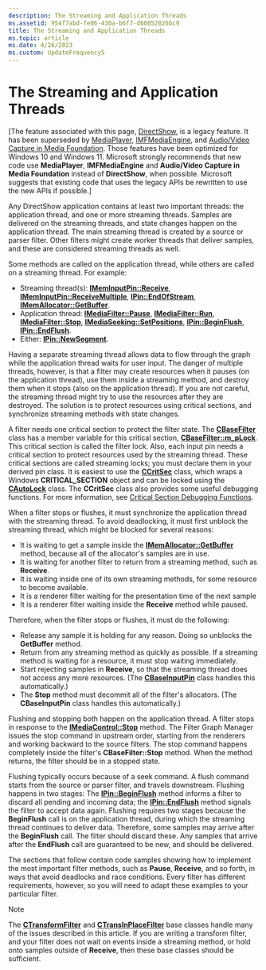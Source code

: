 ```yaml
---
description: The Streaming and Application Threads
ms.assetid: 954f7abd-fe06-430a-b6f7-d60852826bc9
title: The Streaming and Application Threads
ms.topic: article
ms.date: 4/26/2023
ms.custom: UpdateFrequency5
---
```


# The Streaming and Application Threads

\[The feature associated with this page, [DirectShow](/windows/win32/directshow/directshow), is a legacy feature. It has been superseded by [MediaPlayer](/uwp/api/Windows.Media.Playback.MediaPlayer), [IMFMediaEngine](/windows/win32/api/mfmediaengine/nn-mfmediaengine-imfmediaengine), and [Audio/Video Capture in Media Foundation](windows/win32/medfound/audio-video-capture-in-media-foundation). Those features have been optimized for Windows 10 and Windows 11. Microsoft strongly recommends that new code use **MediaPlayer**, **IMFMediaEngine** and **Audio/Video Capture in Media Foundation** instead of **DirectShow**, when possible. Microsoft suggests that existing code that uses the legacy APIs be rewritten to use the new APIs if possible.\]

Any DirectShow application contains at least two important threads: the application thread, and one or more streaming threads. Samples are delivered on the streaming threads, and state changes happen on the application thread. The main streaming thread is created by a source or parser filter. Other filters might create worker threads that deliver samples, and these are considered streaming threads as well.

Some methods are called on the application thread, while others are called on a streaming thread. For example:

-   Streaming thread(s): [**IMemInputPin::Receive**](/windows/desktop/api/Strmif/nf-strmif-imeminputpin-receive), [**IMemInputPin::ReceiveMultiple**](/windows/desktop/api/Strmif/nf-strmif-imeminputpin-receivemultiple), [**IPin::EndOfStream**](/windows/desktop/api/Strmif/nf-strmif-ipin-endofstream), [**IMemAllocator::GetBuffer**](/windows/desktop/api/Strmif/nf-strmif-imemallocator-getbuffer).
-   Application thread: [**IMediaFilter::Pause**](/windows/desktop/api/Strmif/nf-strmif-imediafilter-pause), [**IMediaFilter::Run**](/windows/desktop/api/Strmif/nf-strmif-imediafilter-run), [**IMediaFilter::Stop**](/windows/desktop/api/Strmif/nf-strmif-imediafilter-stop), [**IMediaSeeking::SetPositions**](/windows/desktop/api/Strmif/nf-strmif-imediaseeking-setpositions), [**IPin::BeginFlush**](/windows/desktop/api/Strmif/nf-strmif-ipin-beginflush), [**IPin::EndFlush**](/windows/desktop/api/Strmif/nf-strmif-ipin-endflush).
-   Either: [**IPin::NewSegment**](/windows/desktop/api/Strmif/nf-strmif-ipin-newsegment).

Having a separate streaming thread allows data to flow through the graph while the application thread waits for user input. The danger of multiple threads, however, is that a filter may create resources when it pauses (on the application thread), use them inside a streaming method, and destroy them when it stops (also on the application thread). If you are not careful, the streaming thread might try to use the resources after they are destroyed. The solution is to protect resources using critical sections, and synchronize streaming methods with state changes.

A filter needs one critical section to protect the filter state. The [**CBaseFilter**](cbasefilter.md) class has a member variable for this critical section, [**CBaseFilter::m\_pLock**](cbasefilter-m-plock.md). This critical section is called the filter lock. Also, each input pin needs a critical section to protect resources used by the streaming thread. These critical sections are called streaming locks; you must declare them in your derived pin class. It is easiest to use the [**CCritSec**](ccritsec.md) class, which wraps a Windows **CRITICAL\_SECTION** object and can be locked using the [**CAutoLock**](cautolock.md) class. The **CCritSec** class also provides some useful debugging functions. For more information, see [Critical Section Debugging Functions](critical-section-debugging-functions.md).

When a filter stops or flushes, it must synchronize the application thread with the streaming thread. To avoid deadlocking, it must first unblock the streaming thread, which might be blocked for several reasons:

-   It is waiting to get a sample inside the [**IMemAllocator::GetBuffer**](/windows/desktop/api/Strmif/nf-strmif-imemallocator-getbuffer) method, because all of the allocator's samples are in use.
-   It is waiting for another filter to return from a streaming method, such as **Receive**.
-   It is waiting inside one of its own streaming methods, for some resource to become available.
-   It is a renderer filter waiting for the presentation time of the next sample
-   It is a renderer filter waiting inside the **Receive** method while paused.

Therefore, when the filter stops or flushes, it must do the following:

-   Release any sample it is holding for any reason. Doing so unblocks the **GetBuffer** method.
-   Return from any streaming method as quickly as possible. If a streaming method is waiting for a resource, it must stop waiting immediately.
-   Start rejecting samples in **Receive**, so that the streaming thread does not access any more resources. (The [**CBaseInputPin**](cbaseinputpin.md) class handles this automatically.)
-   The **Stop** method must decommit all of the filter's allocators. (The **CBaseInputPin** class handles this automatically.)

Flushing and stopping both happen on the application thread. A filter stops in response to the [**IMediaControl::Stop**](/windows/desktop/api/Control/nf-control-imediacontrol-stop) method. The Filter Graph Manager issues the stop command in upstream order, starting from the renderers and working backward to the source filters. The stop command happens completely inside the filter's **CBaseFilter::Stop** method. When the method returns, the filter should be in a stopped state.

Flushing typically occurs because of a seek command. A flush command starts from the source or parser filter, and travels downstream. Flushing happens in two stages: The [**IPin::BeginFlush**](/windows/desktop/api/Strmif/nf-strmif-ipin-beginflush) method informs a filter to discard all pending and incoming data; the [**IPin::EndFlush**](/windows/desktop/api/Strmif/nf-strmif-ipin-endflush) method signals the filter to accept data again. Flushing requires two stages because the **BeginFlush** call is on the application thread, during which the streaming thread continues to deliver data. Therefore, some samples may arrive after the **BeginFlush** call. The filter should discard these. Any samples that arrive after the **EndFlush** call are guaranteed to be new, and should be delivered.

The sections that follow contain code samples showing how to implement the most important filter methods, such as **Pause**, **Receive**, and so forth, in ways that avoid deadlocks and race conditions. Every filter has different requirements, however, so you will need to adapt these examples to your particular filter.

> [!Note]  
> The [**CTransformFilter**](ctransformfilter.md) and [**CTransInPlaceFilter**](ctransinplacefilter.md) base classes handle many of the issues described in this article. If you are writing a transform filter, and your filter does not wait on events inside a streaming method, or hold onto samples outside of **Receive**, then these base classes should be sufficient.

 

 

 



